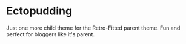 Ectopudding
===========

Just one more child theme for the Retro-Fitted parent theme. Fun and perfect for bloggers like it's parent.
